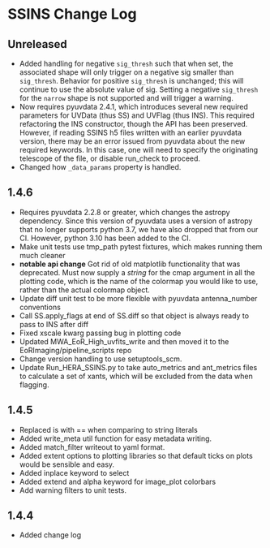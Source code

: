 # SSINS Change Log

## Unreleased
- Added handling for negative `sig_thresh` such that when set, the associated shape will only trigger
on a negative sig smaller than `sig_thresh`. Behavior for positive `sig_thresh` is unchanged;
this will continue to use the absolute value of sig. Setting a negative `sig_thresh` for the
`narrow` shape is not supported and will trigger a warning.
- Now requires pyuvdata 2.4.1, which introduces several new required parameters for 
UVData (thus SS) and UVFlag (thus INS). This required refactoring the INS constructor,
though the API has been preserved. However, if reading SSINS h5 files written with an earlier 
pyuvdata version, there may be an error issued from pyuvdata about the new required keywords.
In this case, one will need to specify the originating telescope of the file, or disable run_check to proceed.
- Changed how `_data_params` property is handled.


## 1.4.6
- Requires pyuvdata 2.2.8 or greater, which changes the astropy dependency. Since
this version of pyuvdata uses a version of astropy that no longer supports python 3.7,
we have also dropped that from our CI. However, python 3.10 has been added to the CI.
- Make unit tests use tmp_path pytest fixtures, which makes running them much cleaner
- **notable api change** Got rid of old matplotlib functionality that was deprecated.
Must now supply a _string_ for the cmap argument in all the plotting code,
which is the name of the colormap you would like to use, rather than the actual colormap object.
- Update diff unit test to be more flexible with pyuvdata antenna_number conventions
- Call SS.apply_flags at end of SS.diff so that object is always ready to pass
to INS after diff
- Fixed xscale kwarg passing bug in plotting code
- Updated MWA_EoR_High_uvfits_write and then moved it to the EoRImaging/pipeline_scripts repo
- Change version handling to use setuptools_scm.
- Update Run_HERA_SSINS.py to take auto_metrics and ant_metrics files to calculate
a set of xants, which will be excluded from the data when flagging.


## 1.4.5
- Replaced is with == when comparing to string literals
- Added write_meta util function for easy metadata writing.
- Added match_filter writeout to yaml format.
- Added extent options to plotting libraries so that default ticks on plots would
  be sensible and easy.
- Added inplace keyword to select
- Added extend and alpha keyword for image_plot colorbars
- Add warning filters to unit tests.

## 1.4.4

- Added change log
